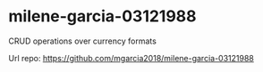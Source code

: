 # milene-garcia-03121988
CRUD operations over currency formats

Url repo: https://github.com/mgarcia2018/milene-garcia-03121988
